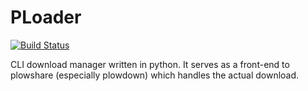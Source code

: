 PLoader
=======

[![Build Status](https://travis-ci.org/kpj/PLoader.png?branch=master)](https://travis-ci.org/kpj/PLoader)

CLI download manager written in python. It serves as a front-end to plowshare (especially plowdown) which handles the actual download.
